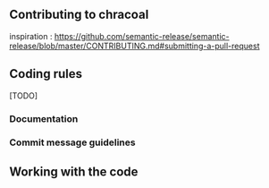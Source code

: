 Contributing to chracoal
------------------------

inspiration : https://github.com/semantic-release/semantic-release/blob/master/CONTRIBUTING.md#submitting-a-pull-request

## Coding rules

[TODO]

### Documentation
### Commit message guidelines

## Working with the code
